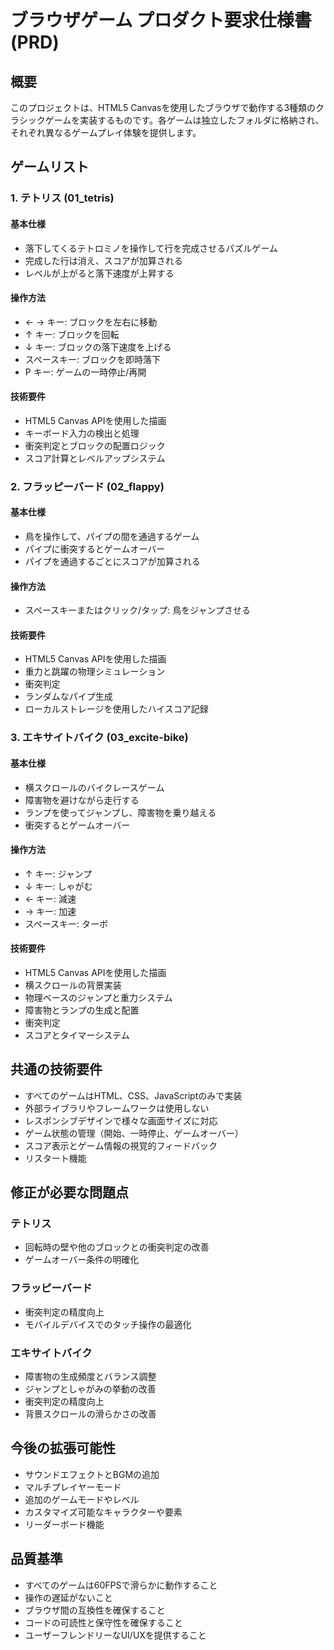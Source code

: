 # ブラウザゲーム プロダクト要求仕様書 (PRD)

## 概要
このプロジェクトは、HTML5 Canvasを使用したブラウザで動作する3種類のクラシックゲームを実装するものです。各ゲームは独立したフォルダに格納され、それぞれ異なるゲームプレイ体験を提供します。

## ゲームリスト

### 1. テトリス (01_tetris)
#### 基本仕様
- 落下してくるテトロミノを操作して行を完成させるパズルゲーム
- 完成した行は消え、スコアが加算される
- レベルが上がると落下速度が上昇する

#### 操作方法
- ← → キー: ブロックを左右に移動
- ↑ キー: ブロックを回転
- ↓ キー: ブロックの落下速度を上げる
- スペースキー: ブロックを即時落下
- P キー: ゲームの一時停止/再開

#### 技術要件
- HTML5 Canvas APIを使用した描画
- キーボード入力の検出と処理
- 衝突判定とブロックの配置ロジック
- スコア計算とレベルアップシステム

### 2. フラッピーバード (02_flappy)
#### 基本仕様
- 鳥を操作して、パイプの間を通過するゲーム
- パイプに衝突するとゲームオーバー
- パイプを通過するごとにスコアが加算される

#### 操作方法
- スペースキーまたはクリック/タップ: 鳥をジャンプさせる

#### 技術要件
- HTML5 Canvas APIを使用した描画
- 重力と跳躍の物理シミュレーション
- 衝突判定
- ランダムなパイプ生成
- ローカルストレージを使用したハイスコア記録

### 3. エキサイトバイク (03_excite-bike)
#### 基本仕様
- 横スクロールのバイクレースゲーム
- 障害物を避けながら走行する
- ランプを使ってジャンプし、障害物を乗り越える
- 衝突するとゲームオーバー

#### 操作方法
- ↑ キー: ジャンプ
- ↓ キー: しゃがむ
- ← キー: 減速
- → キー: 加速
- スペースキー: ターボ

#### 技術要件
- HTML5 Canvas APIを使用した描画
- 横スクロールの背景実装
- 物理ベースのジャンプと重力システム
- 障害物とランプの生成と配置
- 衝突判定
- スコアとタイマーシステム

## 共通の技術要件
- すべてのゲームはHTML、CSS、JavaScriptのみで実装
- 外部ライブラリやフレームワークは使用しない
- レスポンシブデザインで様々な画面サイズに対応
- ゲーム状態の管理（開始、一時停止、ゲームオーバー）
- スコア表示とゲーム情報の視覚的フィードバック
- リスタート機能

## 修正が必要な問題点
### テトリス
- 回転時の壁や他のブロックとの衝突判定の改善
- ゲームオーバー条件の明確化

### フラッピーバード
- 衝突判定の精度向上
- モバイルデバイスでのタッチ操作の最適化

### エキサイトバイク
- 障害物の生成頻度とバランス調整
- ジャンプとしゃがみの挙動の改善
- 衝突判定の精度向上
- 背景スクロールの滑らかさの改善

## 今後の拡張可能性
- サウンドエフェクトとBGMの追加
- マルチプレイヤーモード
- 追加のゲームモードやレベル
- カスタマイズ可能なキャラクターや要素
- リーダーボード機能

## 品質基準
- すべてのゲームは60FPSで滑らかに動作すること
- 操作の遅延がないこと
- ブラウザ間の互換性を確保すること
- コードの可読性と保守性を確保すること
- ユーザーフレンドリーなUI/UXを提供すること
